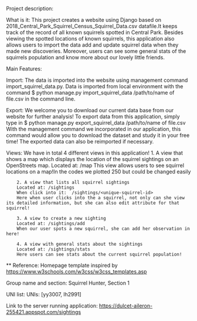 Project description:

What is it:
    This project creates a website using Django based on 2018_Central_Park_Squirrel_Census_Squirrel_Data.csv datafile.It keeps track of the record of all known squirrels spotted in Central Park. Besides viewing the spotted locations of known squirrels, this application also allows users to import the data add and update squirrel data when they made new discoveries. Moreover, users can see some general stats of the squirrels population and know
    more about our lovely little friends.

Main Features:

Import:
      The data is imported into the website using management command import_squirrel_data.py.
      Data is imported from local environment with the command
      $ python manage.py import_squirrel_data /path/to/name of file.csv in the command line.

Export:
      We welcome you to download our current data base from our website for further analysis! To export data from this application, simply type in $ python manage.py export_squirrel_data /path/to/name of file.csv
      With the management command we incorporated in our application, this command would allow you to download the dataset and study it in your free time!
      The exported data can also be reimported if necessary.

Views:
      We have in total 4 different views in this application!
        1. A view that shows a map which displays the location of the squirrel sightings on an OpenStreets map​.
        Located at: ​/map
        This view allows users to see squirrel locations on a map!In the codes
        we plotted 250 but could be changed easily

        2. A view that lists all squirrel sightings
        Located at: ​/sightings
        When click into it:  /sightings/<unique-squirrel-id>
        Here when user clicks into the a squirrel, not only can she view its detailed information, but she can also edit attribute for that squirrel!

        3. A view to create a new sighting
        Located at: ​/sightings/add
        When our user spots a new squirrel, she can add her observation in here!

        4. A view with general stats about the sightings
        Located at: ​/sightings/stats
        Here users can see stats about the current squirrel population!

** Reference: Homepage template inspired by https://www.w3schools.com/w3css/w3css_templates.asp

Group name and section:
  Squirrel Hunter, Section 1

UNI list:
  UNIs: [yy3007, lh2991]

Link to the server running application:
  https://dulcet-aileron-255421.appspot.com/sightings
